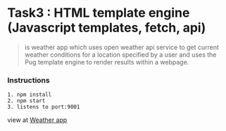 # Task3 : HTML template engine (Javascript templates, fetch, api)

> is weather app which uses open weather api service to get current weather conditions for a location specified by a user and uses the Pug template engine to render results within a webpage.

### Instructions

    1. npm install
    2. npm start 
    3. listens to port:9001

view at [Weather app](http://127.0.0.1:8880/weather)